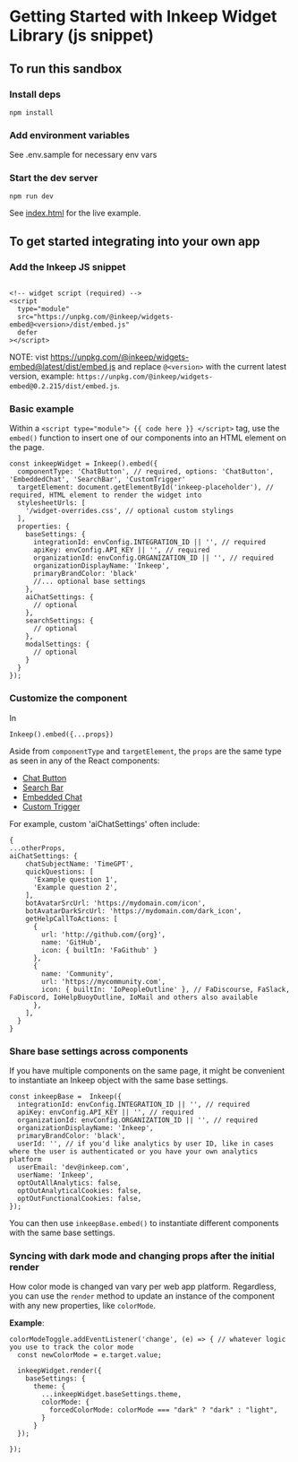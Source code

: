 # Getting Started with Inkeep Widget Library (js snippet)

## To run this sandbox

### Install deps

```
npm install
```

### Add environment variables

See .env.sample for necessary env vars

### Start the dev server

```
npm run dev
```

See [index.html](https://github.com/inkeep/starter-template-widgets-embed/blob/main/index.html) for the live example.

## To get started integrating into your own app

### Add the Inkeep JS snippet

```

<!-- widget script (required) -->
<script
  type="module"
  src="https://unpkg.com/@inkeep/widgets-embed@<version>/dist/embed.js"
  defer
></script>
```
NOTE:
vist https://unpkg.com/@inkeep/widgets-embed@latest/dist/embed.js
and replace `@<version>` with the current latest version, example: `https://unpkg.com/@inkeep/widgets-embed@0.2.215/dist/embed.js`. 

### Basic example

Within a `<script type="module"> {{ code here }} </script>` tag, use the `embed()` function to insert one of our components into an HTML element on the page.

```
const inkeepWidget = Inkeep().embed({
  componentType: 'ChatButton', // required, options: 'ChatButton', 'EmbeddedChat', 'SearchBar', 'CustomTrigger'
  targetElement: document.getElementById('inkeep-placeholder'), // required, HTML element to render the widget into
  stylesheetUrls: [
    '/widget-overrides.css', // optional custom stylings
  ],
  properties: {
    baseSettings: {
      integrationId: envConfig.INTEGRATION_ID || '', // required
      apiKey: envConfig.API_KEY || '', // required
      organizationId: envConfig.ORGANIZATION_ID || '', // required
      organizationDisplayName: 'Inkeep',
      primaryBrandColor: 'black'
      //... optional base settings
    },
    aiChatSettings: {
      // optional
    },
    searchSettings: {
      // optional 
    },
    modalSettings: {
      // optional
    }
  }
});
```

### Customize the component
In 

`Inkeep().embed({...props})`

Aside from `componentType` and `targetElement`, the `props` are the same type as seen in any of the React components:
- [Chat Button](https://docs.inkeep.com/react-components/chat-button)
- [Search Bar](https://docs.inkeep.com/react-components/search-bar)
- [Embedded Chat](https://docs.inkeep.com/react-components/embedded-chat)
- [Custom Trigger](https://docs.inkeep.com/react-components/custom-trigger)

For example, custom 'aiChatSettings' often include:
```
{
...otherProps,
aiChatSettings: {
    chatSubjectName: 'TimeGPT',
    quickQuestions: [
      'Example question 1',
      'Example question 2',
    ],
    botAvatarSrcUrl: 'https://mydomain.com/icon',
    botAvatarDarkSrcUrl: 'https://mydomain.com/dark_icon',
    getHelpCallToActions: [
      {
        url: 'http://github.com/{org}',
        name: 'GitHub',
        icon: { builtIn: 'FaGithub' }
      },
      {
        name: 'Community',
        url: 'https://mycommunity.com',
        icon: { builtIn: 'IoPeopleOutline' }, // FaDiscourse, FaSlack, FaDiscord, IoHelpBuoyOutline, IoMail and others also available
      },
    ],
  }
}
```

### Share base settings across components

If you have multiple components on the same page, it might be convenient to instantiate an Inkeep object with the same base settings. 

```
const inkeepBase =  Inkeep({
  integrationId: envConfig.INTEGRATION_ID || '', // required
  apiKey: envConfig.API_KEY || '', // required
  organizationId: envConfig.ORGANIZATION_ID || '', // required
  organizationDisplayName: 'Inkeep',
  primaryBrandColor: 'black',
  userId: '', // if you'd like analytics by user ID, like in cases where the user is authenticated or you have your own analytics platform
  userEmail: 'dev@inkeep.com',
  userName: 'Inkeep',
  optOutAllAnalytics: false,
  optOutAnalyticalCookies: false,
  optOutFunctionalCookies: false,
});
```

You can then use `inkeepBase.embed()` to instantiate different components with the same base settings.

### Syncing with dark mode and changing props after the initial render
How color mode is changed van vary per web app platform. Regardless, you can use the `render` method to update an instance of the component with any new properties, like `colorMode`.

**Example**:
```
colorModeToggle.addEventListener('change', (e) => { // whatever logic you use to track the color mode
  const newColorMode = e.target.value;

  inkeepWidget.render({
    baseSettings: {
      theme: {
        ...inkeepWidget.baseSettings.theme,
        colorMode: {
          forcedColorMode: colorMode === "dark" ? "dark" : "light",
        }
      }
  });

});
```

